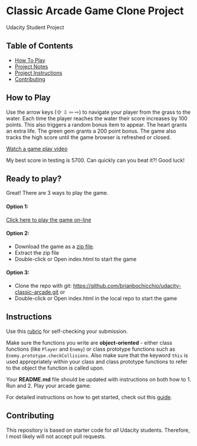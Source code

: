 # Classic Arcade Game Clone Project
Udacity Student Project


## Table of Contents

- [How To Play](#how-to-play)
- [Project Notes](PROJECT_NOTES.md) 
- [Project Instructions](#instructions)
- [Contributing](#contributing)
    
## How to Play

Use the arrow keys (&#8679; &#8681; &#8678; &#8680;) to navigate your player from the grass to the water. Each time the player reaches the water their  score increases by 100 points. This also triggers a random bonus item to appear.  The heart grants an extra life. The green gem grants a 200 point bonus. The game also tracks the high score until the game browser is refreshed or closed. 

[Watch a game play video](https://cl.ly/e544934185d7)

My best score in testing is 5700. Can quickly can you beat it?! Good luck!  


## Ready to play?

Great! There are 3 ways to play the game.  


#### Option 1:

[Click here to play the game on-line ](https://brianbochicchio.github.io/udacity-classic-arcade/)  

#### Option 2:

- Download the game as a [zip file](https://github.com/brianbochicchio/udacity-classic-arcade/archive/master.zip).  
- Extract the zip file
- Double-click or Open index.html to start the game
 
 #### Option 3: 
 
 - Clone the repo with git: https://github.com/brianbochicchio/udacity-classic-arcade.git or   
 - Double-click or Open index.html in the local repo to start the game


## Instructions

Use this [rubric](https://review.udacity.com/#!/rubrics/15/view) for self-checking your submission.

Make sure the functions you write are **object-oriented** - either class functions (like `Player` and `Enemy`) or class prototype functions such as `Enemy.prototype.checkCollisions`. Also make sure that the keyword `this` is used appropriately within your class and class prototype functions to refer to the object the function is called upon.

Your **README.md** file should be updated with instructions on both how to 1. Run and 2. Play your arcade game.

For detailed instructions on how to get started, check out this [guide](https://docs.google.com/document/d/1v01aScPjSWCCWQLIpFqvg3-vXLH2e8_SZQKC8jNO0Dc/pub?embedded=true).

## Contributing

This repository is based on starter code for _all_ Udacity students. Therefore, I most likely will not accept pull requests.

